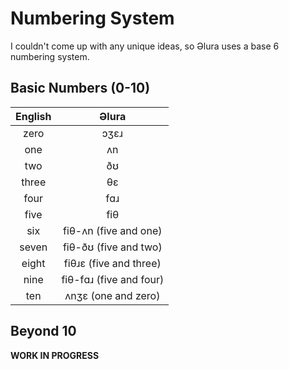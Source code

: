 # Numbering System
I couldn't come up with any unique ideas, so Əlura uses a base 6 numbering system.

## Basic Numbers (0-10)
| English      | Əlura                   |
| :----------: | :---------------------: |
| zero         | ɔʒɛɹ                    |
| one          | ʌn                      |
| two          | ðʊ                      |
| three        | θɛ                      |
| four         | fɑɹ                     |
| five         | fiθ                     |
| six          | fiθ-ʌn (five and one)   |
| seven        | fiθ-ðʊ (five and two)   |
| eight        | fiθɹɛ (five and three)  |
| nine         | fiθ-fɑɹ (five and four) |
| ten          | ʌnʒɛ (one and zero)     |

## Beyond 10
**WORK IN PROGRESS**